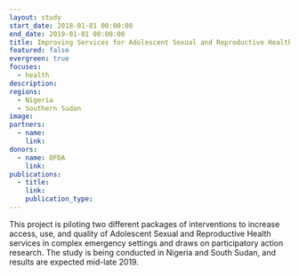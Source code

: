 ```yaml
---
layout: study
start_date: 2018-01-01 00:00:00
end_date: 2019-01-01 00:00:00
title: Improving Services for Adolescent Sexual and Reproductive Health
featured: false
evergreen: true
focuses:
  - health
description:
regions:
  - Nigeria
  - Southern Sudan
image:
partners:
  - name:
    link:
donors:
  - name: OFDA
    link:
publications:
  - title:
    link:
    publication_type:
---
```


This project is piloting two different packages of interventions to increase access, use, and quality of Adolescent Sexual and Reproductive Health services in complex emergency settings and draws on participatory action research. The study is being conducted in Nigeria and South Sudan, and results are expected mid-late 2019.
